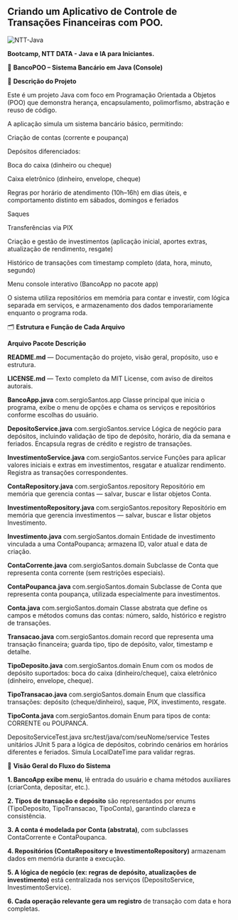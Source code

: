 ## Criando um Aplicativo de Controle de Transações Financeiras com POO.

![NTT-Java](https://github.com/user-attachments/assets/af4f7d76-2bff-4dc5-9bb7-74f8e79ff1c9)


**Bootcamp, NTT DATA - Java e IA para Iniciantes.**



🏦 **BancoPOO – Sistema Bancário em Java (Console)**

📌 **Descrição do Projeto**

Este é um projeto Java com foco em Programação Orientada a Objetos (POO) que demonstra herança, encapsulamento, polimorfismo, abstração e reuso de código.

A aplicação simula um sistema bancário básico, permitindo:

Criação de contas (corrente e poupança)

Depósitos diferenciados:

Boca do caixa (dinheiro ou cheque)

Caixa eletrônico (dinheiro, envelope, cheque)

Regras por horário de atendimento (10h–16h) em dias úteis, e comportamento distinto em sábados, domingos e feriados


Saques

Transferências via PIX

Criação e gestão de investimentos (aplicação inicial, aportes extras, atualização de rendimento, resgate)

Histórico de transações com timestamp completo (data, hora, minuto, segundo)

Menu console interativo (BancoApp no pacote app)


O sistema utiliza repositórios em memória para contar e investir, com lógica separada em serviços, e armazenamento dos dados temporariamente enquanto o programa roda.



🗂️ **Estrutura e Função de Cada Arquivo**

**Arquivo	Pacote	Descrição**

**README.md**	—	Documentação do projeto, visão geral, propósito, uso e estrutura.

**LICENSE.md**	—	Texto completo da MIT License, com aviso de direitos autorais.

**BancoApp.java**	com.sergioSantos.app	Classe principal que inicia o programa, exibe o menu de opções e chama os serviços e repositórios conforme escolhas do usuário.

**DepositoService.java**	com.sergioSantos.service	Lógica de negócio para depósitos, incluindo validação de tipo de depósito, horário, dia da semana e feriados. Encapsula regras de crédito e registro de transações.

**InvestimentoService.java**	com.sergioSantos.service	Funções para aplicar valores iniciais e extras em investimentos, resgatar e atualizar rendimento. Registra as transações correspondentes.

**ContaRepository.java**	com.sergioSantos.repository	Repositório em memória que gerencia contas — salvar, buscar e listar objetos Conta.

**InvestimentoRepository.java**	com.sergioSantos.repository	Repositório em memória que gerencia investimentos — salvar, buscar e listar objetos Investimento.

**Investimento.java**	com.sergioSantos.domain	Entidade de investimento vinculada a uma ContaPoupanca; armazena ID, valor atual e data de criação.

**ContaCorrente.java**	com.sergioSantos.domain	Subclasse de Conta que representa conta corrente (sem restrições especiais).

**ContaPoupanca.java**	com.sergioSantos.domain	Subclasse de Conta que representa conta poupança, utilizada especialmente para investimentos.

**Conta.java**	com.sergioSantos.domain	Classe abstrata que define os campos e métodos comuns das contas: número, saldo, histórico e registro de transações.

**Transacao.java**	com.sergioSantos.domain	record que representa uma transação financeira; guarda tipo, tipo de depósito, valor, timestamp e detalhe.

**TipoDeposito.java**	com.sergioSantos.domain	Enum com os modos de depósito suportados: boca do caixa (dinheiro/cheque), caixa eletrônico (dinheiro, envelope, cheque).

**TipoTransacao.java**	com.sergioSantos.domain	Enum que classifica transações: depósito (cheque/dinheiro), saque, PIX, investimento, resgate.

**TipoConta.java**	com.sergioSantos.domain	Enum para tipos de conta: CORRENTE ou POUPANCA.



DepositoServiceTest.java	src/test/java/com/seuNome/service	Testes unitários JUnit 5 para a lógica de depósitos, cobrindo cenários em horários diferentes e feriados. Simula LocalDateTime para validar regras.



🚀 **Visão Geral do Fluxo do Sistema**

**1. BancoApp exibe menu**, lê entrada do usuário e chama métodos auxiliares (criarConta, depositar, etc.).


**2. Tipos de transação e depósito** são representados por enums (TipoDeposito, TipoTransacao, TipoConta), garantindo clareza e consistência.


**3. A conta é modelada por Conta (abstrata)**, com subclasses ContaCorrente e ContaPoupanca.


**4. Repositórios (ContaRepository e InvestimentoRepository)** armazenam dados em memória durante a execução.


**5. A lógica de negócio (ex: regras de depósito, atualizações de investimento)** está centralizada nos serviços (DepositoService, InvestimentoService).


**6. Cada operação relevante gera um registro** de transação com data e hora completas.










